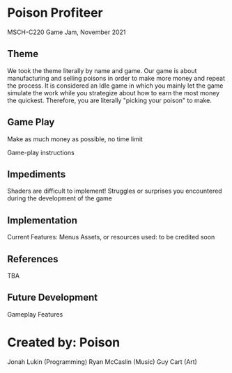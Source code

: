 # Poison Profiteer
MSCH-C220 Game Jam, November 2021

## Theme
We took the theme literally by name and game. Our game is about manufacturing and selling poisons in order to make more money and repeat the process. It is considered an Idle game in which you mainly let the game simulate the work while you strategize about how to earn the most money the quickest. Therefore, you are literally "picking your poison" to make.

## Game Play
Make as much money as possible, no time limit

Game-play instructions

## Impediments
Shaders are difficult to implement!
Struggles or surprises you encountered during the development of the game

## Implementation
Current Features: Menus
Assets, or resources used: to be credited soon

## References
TBA

## Future Development
Gameplay Features

# Created by: Poison
Jonah Lukin (Programming)
Ryan McCaslin (Music)
Guy Cart (Art)
